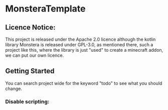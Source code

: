 # MonsteraTemplate

## Licence Notice:

This project is released under the Apache 2.0 licence although the kotlin library Monstera is released under GPL-3.0,
as mentioned there, such a project like this, where the library is just "used" to create a minecraft addon, we can put 
our own licence.

## Getting Started

You can search project wide for the keyword "todo" to see what you should change.

### Disable scripting:
